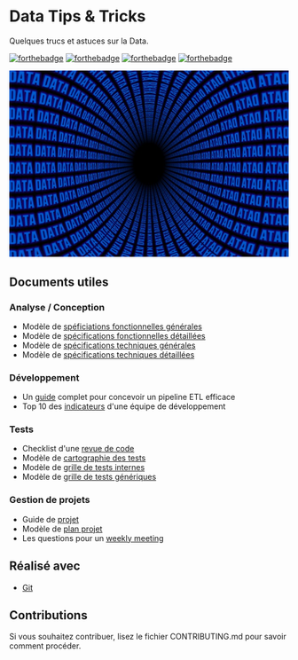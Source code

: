 # Data Tips & Tricks

Quelques trucs et astuces sur la Data.

[![forthebadge](https://forthebadge.com/images/badges/you-didnt-ask-for-this.svg)](http://forthebadge.com) [![forthebadge](https://forthebadge.com/images/badges/contains-technical-debt.svg)](http://forthebadge.com)  [![forthebadge](https://forthebadge.com/images/badges/check-it-out.svg)](http://forthebadge.com)  [![forthebadge](https://forthebadge.com/images/badges/built-with-love.svg)](http://forthebadge.com)

![Data](./images/data-social-preview.png)

## Documents utiles

### Analyse / Conception

* Modèle de [spéficiations fonctionnelles générales](./doc/analyse/specifications-fonctionnelles-generales.md)
* Modèle de [spécifications fonctionnelles détaillées](./doc/analyse/specifications-fonctionnelles-detaillees.md)
* Modèle de [spécifications techniques générales](./doc/analyse/specifications-techniques-generales.md)
* Modèle de [spécifications techniques détaillées](./doc/analyse/specifications-techniques-detaillees.md)

### Développement

* Un [guide](./doc/developpement/concevoir-pipeline-efficace.md) complet pour concevoir un pipeline ETL efficace
* Top 10 des [indicateurs](./doc/developpement/top-10-kpi-developpement.md) d'une équipe de développement

### Tests

* Checklist d'une [revue de code](./doc/developpement/checklist-revue-code.md)
* Modèle de [cartographie des tests](./template/tests/cartographie-tests.xltm)
* Modèle de [grille de tests internes](./template/tests/grille-test-interne.xltx)
* Modèle de [grille de tests génériques](./template/tests/grille-test-generique.xltx)

### Gestion de projets

* Guide de [projet](./doc/management/guide-projet.md)
* Modèle de [plan projet](./doc/management/plan-projet.md)
* Les questions pour un [weekly meeting](./doc/management/weekly-meeting.md)

## Réalisé avec

* [Git](https://git-scm.com)

## Contributions

Si vous souhaitez contribuer, lisez le fichier CONTRIBUTING.md pour savoir comment procéder.
